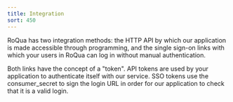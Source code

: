 ```yaml
---
title: Integration
sort: 450
---
```


RoQua has two integration methods: the HTTP API by which our application is made accessible through programming, and the single sign-on links with which your users in RoQua can log in without manual authentication.

Both links have the concept of a "token". API tokens are used by your application to authenticate itself with our service. SSO tokens use the consumer_secret to sign the login URL in order for our application to check that it is a valid login.
